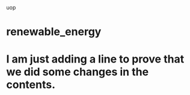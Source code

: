 uop
# renewable_energy
# I am just adding a line to prove that we did some changes in the contents.
